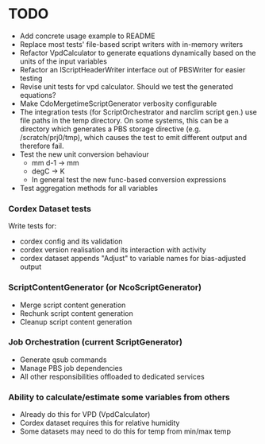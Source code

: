 # TODO

- Add concrete usage example to README
- Replace most tests' file-based script writers with in-memory writers
- Refactor VpdCalculator to generate equations dynamically based on the units of
  the input variables
- Refactor an IScriptHeaderWriter interface out of PBSWriter for easier testing
- Revise unit tests for vpd calculator. Should we test the generated equations?
- Make CdoMergetimeScriptGenerator verbosity configurable
- The integration tests (for ScriptOrchestrator and narclim script gen.) use
  file paths in the temp directory. On some systems, this can be a directory
  which generates a PBS storage directive (e.g. /scratch/prj0/tmp), which causes
  the test to emit different output and therefore fail.
- Test the new unit conversion behaviour
  - mm d-1 -> mm
  - degC -> K
  - In general test the new func-based conversion expressions
- Test aggregation methods for all variables

### Cordex Dataset tests

Write tests for:

- cordex config and its validation
- cordex version realisation and its interaction with activity
- cordex dataset appends "Adjust" to variable names for bias-adjusted output

### ScriptContentGenerator (or NcoScriptGenerator)

- Merge script content generation
- Rechunk script content generation
- Cleanup script content generation

### Job Orchestration (current ScriptGenerator)

- Generate qsub commands
- Manage PBS job dependencies
- All other responsibilities offloaded to dedicated services

### Ability to calculate/estimate some variables from others

- Already do this for VPD (VpdCalculator)
- Cordex dataset requires this for relative humidity
- Some datasets may need to do this for temp from min/max temp
